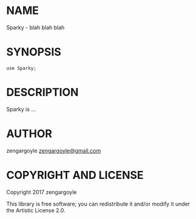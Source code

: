 NAME
====

Sparky - blah blah blah

SYNOPSIS
========

    use Sparky;

DESCRIPTION
===========

Sparky is ...

AUTHOR
======

zengargoyle <zengargoyle@gmail.com>

COPYRIGHT AND LICENSE
=====================

Copyright 2017 zengargoyle

This library is free software; you can redistribute it and/or modify it under the Artistic License 2.0.
